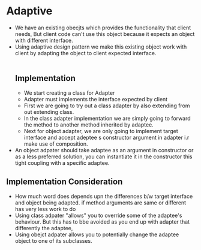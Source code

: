 <h1>Adaptive </h1>

<ul>
  <li>We have an existing obecjts which provides the functionality that client needs, But client code can't use this object because it expects an object with different interface.</li>
  <li>Using adaptive design pattern we make this existing object work with client by adapting the object to client expected interface.</li>
</ui>

<br>
<h2>Implementation</h2>
<ul>
  <li>We start creating a class for Adapter</li>
  <ui>
    <li>Adapter must implements the interface expected by client</li>
    <li>First we are going to try out a class adapter by also extending from out extending class.</li>
    <li>In the class adapter implementation we are simply going to forward the method to another method inherited by adaptee.</li>
    <li>Next for object adapter, we are only going to implement target interface and accept adeptee s constructor argument in adapter i.r make use of composition.</li>
   </ul>
  <li>An object adpater should take adaptee as an argument in constructor or as a less preferred solution, you can instantiate it in the constructor this tight coupling with a specific adaptee.</li>
</ul>


<h2>Implementation Consideration</h2>
<ul>
<li>How much word does depends upn the differences b/w target interface and object being adapted. if method arguments are same or different has very less work to do</li>
<li>Using class adpater "allows" you to override some of the adaptee's behaviour. But this has to bbe avoided as you end up with adapter that differently the adaptee,</li>
<li>Using obejct adpater allows you to potentially change the adaptee object to one of its subclasses.</li>
</ul>
